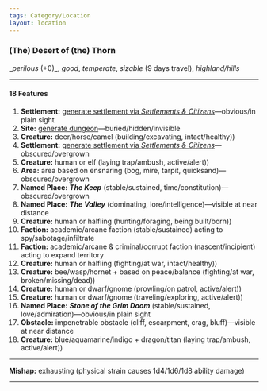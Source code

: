 ```yaml
---
tags: Category/Location
layout: location
---
```

### (The) Desert of (the) Thorn

__perilous_ (+0)_, _good_, _temperate_, _sizable_ (9 days travel), _highland/hills_  
  

---

#### 18 Features

1. **Settlement:** [generate settlement via _Settlements & Citizens_](https://perchance.org/freebooters-on-the-frontier-2e-settlements-and-citizens-generator)—obvious/in plain sight  
2. **Site:** [generate dungeon](https://perchance.org/freebooters-on-the-frontier-2e-dungeon-generator)—buried/hidden/invisible  
3. **Creature:** deer/horse/camel (building/excavating, intact/healthy))  
4. **Settlement:** [generate settlement via _Settlements & Citizens_](https://perchance.org/freebooters-on-the-frontier-2e-settlements-and-citizens-generator)—obscured/overgrown  
5. **Creature:** human or elf (laying trap/ambush, active/alert))  
6. **Area:** area based on ensnaring (bog, mire, tarpit, quicksand)—obscured/overgrown  
7. **Named Place:** **_The Keep_** (stable/sustained, time/constitution)—obscured/overgrown  
8. **Named Place:** **_The Valley_** (dominating, lore/intelligence)—visible at near distance  
9. **Creature:** human or halfling (hunting/foraging, being built/born))  
10. **Faction:** academic/arcane faction (stable/sustained) acting to spy/sabotage/infiltrate  
11. **Faction:** academic/arcane & criminal/corrupt faction (nascent/incipient) acting to expand territory  
12. **Creature:** human or halfling (fighting/at war, intact/healthy))  
13. **Creature:** bee/wasp/hornet + based on peace/balance (fighting/at war, broken/missing/dead))  
14. **Creature:** human or dwarf/gnome (prowling/on patrol, active/alert))  
15. **Creature:** human or dwarf/gnome (traveling/exploring, active/alert))  
16. **Named Place:** **_Stone of the Grim Doom_** (stable/sustained, love/admiration)—obvious/in plain sight  
17. **Obstacle:** impenetrable obstacle (cliff, escarpment, crag, bluff)—visible at near distance  
18. **Creature:** blue/aquamarine/indigo + dragon/titan (laying trap/ambush, active/alert))  
  

---

  
**Mishap:** exhausting (physical strain causes 1d4/1d6/1d8 ability damage)

---